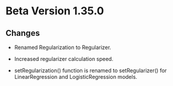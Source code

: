 # Beta Version 1.35.0

## Changes

* Renamed Regularization to Regularizer.

* Increased regularizer calculation speed.

* setRegularization() function is renamed to setRegularizer() for LinearRegression and LogisticRegression models.
